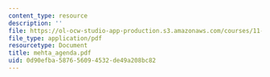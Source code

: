 ```yaml
---
content_type: resource
description: ''
file: https://ol-ocw-studio-app-production.s3.amazonaws.com/courses/11-947-new-century-cities-real-estate-digital-technology-and-design-fall-2004/0d90efba587656094532de49a208bc82_mehta_agenda.pdf
file_type: application/pdf
resourcetype: Document
title: mehta_agenda.pdf
uid: 0d90efba-5876-5609-4532-de49a208bc82
---
```

